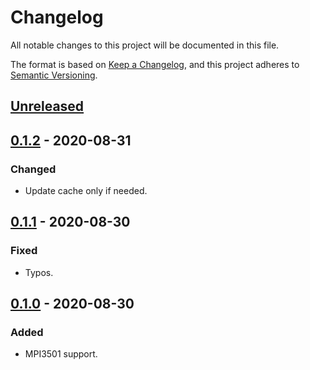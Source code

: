 # Changelog
All notable changes to this project will be documented in this file.

The format is based on [Keep a Changelog](https://keepachangelog.com/en/1.0.0/),
and this project adheres to [Semantic Versioning](https://semver.org/spec/v2.0.0.html).

## [Unreleased]

## [0.1.2] - 2020-08-31
### Changed
- Update cache only if needed.

## [0.1.1] - 2020-08-30
### Fixed
- Typos.

## [0.1.0] - 2020-08-30
### Added
- MPI3501 support.

[Unreleased]: https://github.com/fedejaure/ansible-role-rpi-lcd/compare/0.1.1...develop
[0.1.2]: https://github.com/fedejaure/ansible-role-rpi-lcd/compare/0.1.1...0.1.2
[0.1.1]: https://github.com/fedejaure/ansible-role-rpi-lcd/compare/0.1.0...0.1.1
[0.1.0]: https://github.com/fedejaure/ansible-role-rpi-lcd/compare/releases/tag/0.1.0
